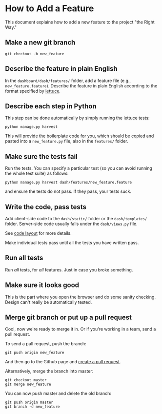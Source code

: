 # How to Add a Feature

This document explains how to add a new feature to the project
"the Right Way."

## Make a new git branch

    git checkout -b new_feature

## Describe the feature in plain English

In the `dashboard/dash/features/` folder, add a feature file
(e.g., `new_feature.feature`). Describe the feature in plain English
according to the format specified by [lettuce](http://lettuce.it/).

## Describe each step in Python

This step can be done automatically by simply running the lettuce
tests:

    python manage.py harvest

This will provide the boilerplate code for you, which should be copied
and pasted into a `new_feature.py` file, also in the `features/`
folder.

## Make sure the tests fail

Run the tests. You can specify a particular test (so you can avoid
running the whole test suite) as follows:

    python manage.py harvest dash/features/new_feature.feature

and ensure the tests do not pass. If they pass, your tests suck.

## Write the code, pass tests

Add client-side code to the `dash/static/` folder or the
`dash/templates/` folder. Server-side code usually falls under the
`dash/views.py` file.

See
[code layout](https://github.com/thelastnode/care-dashboard/blob/master/doc/layout.md)
for more details.

Make individual tests pass until all the tests you have written pass.

## Run all tests

Run *all* tests, for *all* features. Just in case you broke something.

## Make sure it looks good

This is the part where you open the browser and do some sanity
checking. Design can't really be automatically tested.

## Merge git branch or put up a pull request

Cool, now we're ready to merge it in. Or if you're working in a team,
send a pull request.

To send a pull request, push the branch:

    git push origin new_feature

And then go to the Github page and
[create a pull request](http://help.github.com/send-pull-requests/).

Alternatively, merge the branch into master:

    git checkout master
    git merge new_feature

You can now push master and delete the old branch:

    git push origin master
    git branch -d new_feature
